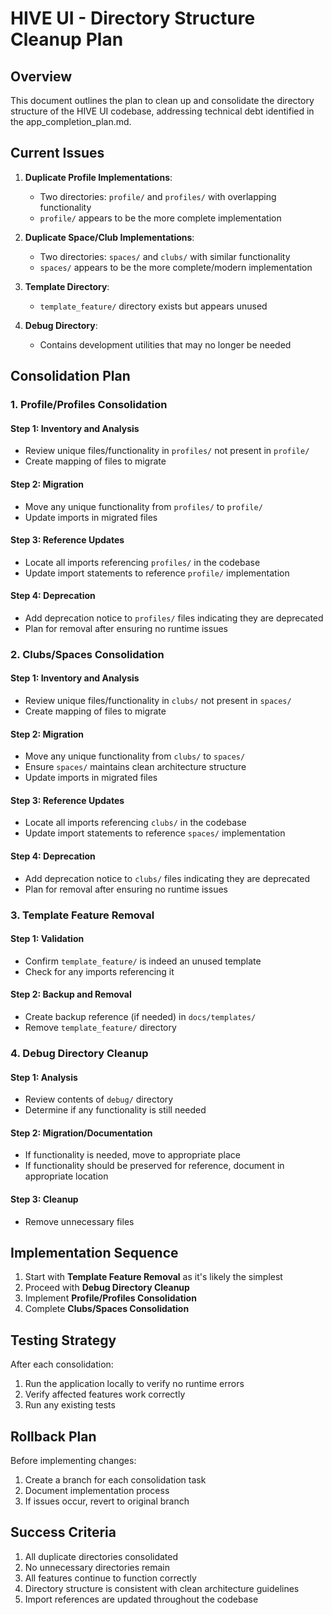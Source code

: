 # HIVE UI - Directory Structure Cleanup Plan

## Overview
This document outlines the plan to clean up and consolidate the directory structure of the HIVE UI codebase, addressing technical debt identified in the app_completion_plan.md.

## Current Issues

1. **Duplicate Profile Implementations**:
   - Two directories: `profile/` and `profiles/` with overlapping functionality
   - `profile/` appears to be the more complete implementation

2. **Duplicate Space/Club Implementations**:
   - Two directories: `spaces/` and `clubs/` with similar functionality
   - `spaces/` appears to be the more complete/modern implementation

3. **Template Directory**:
   - `template_feature/` directory exists but appears unused

4. **Debug Directory**:
   - Contains development utilities that may no longer be needed

## Consolidation Plan

### 1. Profile/Profiles Consolidation

#### Step 1: Inventory and Analysis
- Review unique files/functionality in `profiles/` not present in `profile/`
- Create mapping of files to migrate

#### Step 2: Migration
- Move any unique functionality from `profiles/` to `profile/`
- Update imports in migrated files

#### Step 3: Reference Updates
- Locate all imports referencing `profiles/` in the codebase
- Update import statements to reference `profile/` implementation

#### Step 4: Deprecation
- Add deprecation notice to `profiles/` files indicating they are deprecated
- Plan for removal after ensuring no runtime issues

### 2. Clubs/Spaces Consolidation

#### Step 1: Inventory and Analysis
- Review unique files/functionality in `clubs/` not present in `spaces/`
- Create mapping of files to migrate

#### Step 2: Migration
- Move any unique functionality from `clubs/` to `spaces/`
- Ensure `spaces/` maintains clean architecture structure
- Update imports in migrated files

#### Step 3: Reference Updates
- Locate all imports referencing `clubs/` in the codebase
- Update import statements to reference `spaces/` implementation

#### Step 4: Deprecation
- Add deprecation notice to `clubs/` files indicating they are deprecated
- Plan for removal after ensuring no runtime issues

### 3. Template Feature Removal

#### Step 1: Validation
- Confirm `template_feature/` is indeed an unused template
- Check for any imports referencing it

#### Step 2: Backup and Removal
- Create backup reference (if needed) in `docs/templates/`
- Remove `template_feature/` directory

### 4. Debug Directory Cleanup

#### Step 1: Analysis
- Review contents of `debug/` directory
- Determine if any functionality is still needed

#### Step 2: Migration/Documentation
- If functionality is needed, move to appropriate place
- If functionality should be preserved for reference, document in appropriate location

#### Step 3: Cleanup
- Remove unnecessary files

## Implementation Sequence

1. Start with **Template Feature Removal** as it's likely the simplest
2. Proceed with **Debug Directory Cleanup**
3. Implement **Profile/Profiles Consolidation**
4. Complete **Clubs/Spaces Consolidation**

## Testing Strategy

After each consolidation:
1. Run the application locally to verify no runtime errors
2. Verify affected features work correctly
3. Run any existing tests

## Rollback Plan

Before implementing changes:
1. Create a branch for each consolidation task
2. Document implementation process
3. If issues occur, revert to original branch

## Success Criteria

1. All duplicate directories consolidated
2. No unnecessary directories remain
3. All features continue to function correctly
4. Directory structure is consistent with clean architecture guidelines
5. Import references are updated throughout the codebase 
